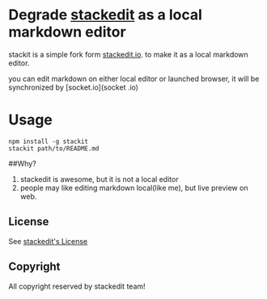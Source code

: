 
# Degrade [stackedit](https://github.com/benweet/stackedit) as a local markdown editor

stackit is a simple fork form [stackedit.io](stackedit.io). to make it as a local markdown editor.

you can edit markdown on either local editor or launched browser, it will be synchronized by [socket.io](socket
.io)



# Usage



```shell
npm install -g stackit
stackit path/to/README.md

```


##Why?

1. stackedit is awesome, but it is not a local editor
2. people may like editing markdown local(like me), but live preview on web. 





## License

See [stackedit's License](https://github.com/benweet/stackedit/blob/master/LICENSE.txt)

## Copyright


All copyright reserved by stackedit team!
